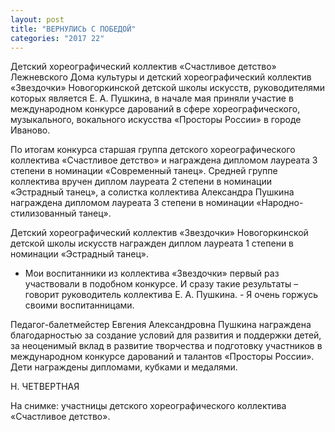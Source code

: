 ```yaml
---
layout: post
title: "ВЕРНУЛИСЬ С ПОБЕДОЙ"
categories: "2017 22"
---
```


Детский хореографический коллектив «Счастливое детство» Лежневского Дома культуры и детский хореографический коллектив «Звездочки» Новогоркинской детской школы искусств, руководителями которых является Е. А. Пушкина, в начале мая приняли участие в международном конкурсе дарований в сфере хореографического, музыкального, вокального искусства «Просторы России» в городе Иваново.

По итогам конкурса старшая группа детского хореографического коллектива «Счастливое детство» и награждена дипломом лауреата 3 степени в номинации «Современный танец». Средней группе коллектива вручен диплом лауреата 2 степени в номинации «Эстрадный танец», а солистка коллектива Александра Пушкина награждена дипломом лауреата 3 степени в номинации «Народно-стилизованный танец».

Детский хореографический коллектив «Звездочки» Новогоркинской детской школы искусств награжден диплом лауреата 1 степени в номинации «Эстрадный танец».

- Мои воспитанники из коллектива «Звездочки» первый раз участвовали в подобном конкурсе. И сразу такие результаты – говорит руководитель коллектива Е. А. Пушкина. - Я очень горжусь своими воспитанницами.

Педагог-балетмейстер Евгения Александровна Пушкина награждена благодарностью за создание условий для развития и поддержки детей, за неоценимый вклад в развитие творчества и подготовку участников в международном конкурсе дарований и талантов «Просторы России». Дети награждены дипломами, кубками и медалями.

Н. ЧЕТВЕРТНАЯ

На снимке: участницы детского хореографического коллектива «Счастливое детство».


